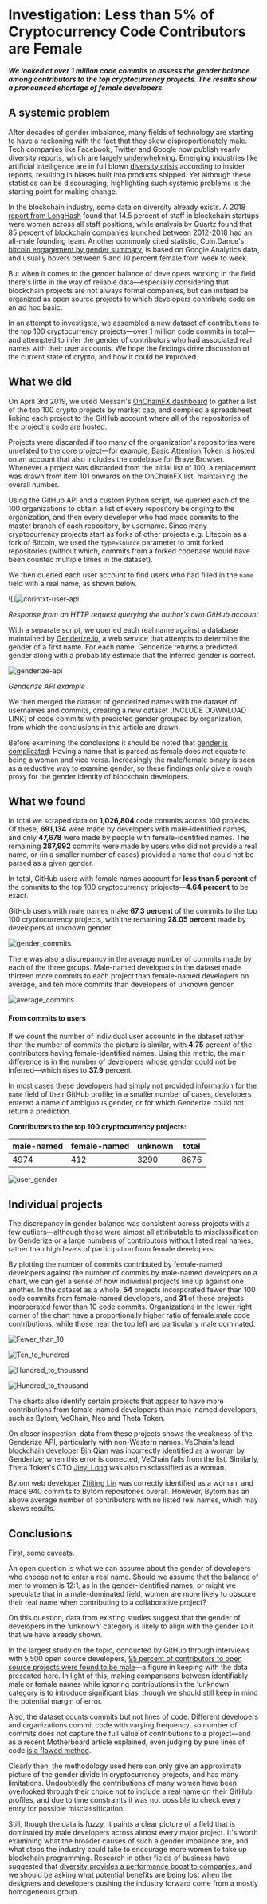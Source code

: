 # Investigation: Less than 5% of Cryptocurrency Code Contributors are Female

***We looked at over 1 million code commits to assess the gender balance among contributors to the top cryptocurrency projects. The results show a pronounced shortage of female developers.***

## A systemic problem

After decades of gender imbalance, many fields of technology are starting to have a reckoning with the fact that they skew disproportionately male. Tech companies like Facebook, Twitter and Google now publish yearly diversity reports, which are [largely underwhelming](https://mashable.com/article/facebook-2018-diversity-report/). Emerging industries like artificial intelligence are in full blown [diversity crisis](http://fortune.com/2019/04/23/artificial-intelligence-diversity-crisis/) according to insider reports, resulting in biases built into products shipped. Yet although these statistics can be discouraging, highlighting such systemic problems is the starting point for making change.

In the blockchain industry, some data on diversity already exists. A 2018 [report from LongHash](https://www.longhash.com/news/blockchains-gender-divide-a-data-story) found that 14.5 percent of staff in blockchain startups were women across all staff positions, while analysis by Quartz found that 85 percent of blockchain companies launched between 2012-2018 had an all-male founding team. Another commonly cited statistic, Coin.Dance's [bitcoin engagement by gender summary](https://coin.dance/stats/gender), is based on Google Analytics data, and usually hovers between 5 and 10 percent female from week to week. 

But when it comes to the gender balance of developers working in the field there's little in the way of reliable data—especially considering that blockchain projects are not always formal companies, but can instead be organized as open source projects to which developers contribute code on an ad hoc basic.

In an attempt to investigate, we assembled a new dataset of contributions to the top 100 cryptocurrency projects—over 1 million code commits in total—and attempted to infer the gender of contributors who had associated real names with their user accounts. We hope the findings drive discussion of the current state of crypto, and how it could be improved.

## What we did

On April 3rd 2019, we used Messari's [OnChainFX dashboard](https://messari.io/onchainfx) to gather a list of the top 100 crypto projects by market cap, and compiled a spreadsheet linking each project to the GitHub account where all of the repositories of the project's code are hosted.

Projects were discarded if too many of the organization's repositories were unrelated to the core project—for example, Basic Attention Token is hosted on an account that also includes the codebase for Brave Browser. Whenever a project was discarded from the initial list of 100, a replacement was drawn from item 101 onwards on the OnChainFX list, maintaining the overall number.

Using the GitHub API and a custom Python script, we queried each of the 100 organizations to obtain a list of every repository belonging to the organization, and then every developer who had made commits to the master branch of each repository, by username. Since many cryptocurrency projects start as forks of other projects e.g. Litecoin as a fork of Bitcoin, we used the `type=source`  parameter to omit forked repositories (without which, commits from a forked codebase would have been counted multiple times in the dataset).

We then queried each user account to find users who had filled in the `name` field with a real name, as shown below.

![]![corintxt-user-api](/home/corin/Dropbox/CODE/RC/Crypto-Scraper/images/corintxt-user-api.png)

*Response from an HTTP request querying the author's own GitHub account*

With a separate script, we queried each real name against a database maintained by [Genderize.io](https://genderize.io/), a web service that attempts to determine the gender of a first name. For each name, Genderize returns a predicted gender along with a probability estimate that the inferred gender is correct.

![genderize-api](/home/corin/Dropbox/CODE/RC/Crypto-Scraper/images/genderize-api.png)

*Genderize API example*

We then merged the dataset of genderized names with the dataset of usernames and commits, creating a new dataset [INCLUDE DOWNLOAD LINK] of code commits with predicted gender grouped by organization, from which the conclusions in this article are drawn. 

Before examining the conclusions it should be noted that [gender is complicated](https://www.huffingtonpost.ca/2017/05/10/understanding-gender-identity_n_16542822.html): Having a name that is parsed as female does not equate to being a woman and vice versa. Increasingly the male/female binary is seen as a reductive way to examine gender, so these findings only give a rough proxy for the gender identity of blockchain developers.

## What we found

In total we scraped data on **1,026,804** code commits across 100 projects. Of these, **691,134** were made by developers with male-identified names, and only **47,678** were made by people with female-identified names. The remaining **287,992** commits were made by users who did not provide a real name, or (in a smaller number of cases) provided a name that could not be parsed as a given gender.

In total, GitHub users with female names account for **less than 5 percent** of the commits to the top 100 cryptocurrency priojects—**4.64 percent** to be exact.

GitHub users with male names make **67.3 percent** of the commits to the top 100 cryptocurrency projects, with the remaining **28.05 percent** made by developers of unknown gender.

![gender_commits](/home/corin/Dropbox/CODE/RC/Crypto-Scraper/images/gender_commits_1.png)

There was also a discrepancy in the average number of commits made by each of the three groups. Male-named developers in the dataset made thirteen more commits to each project than female-named developers on average, and ten more commits than developers of unknown gender.

![average_commits](/home/corin/Dropbox/CODE/RC/Crypto-Scraper/images/average_commits.png)

#### From commits to users

If we count the number of individual user accounts in the dataset rather than the number of commits the picture is similar, with **4.75** percent of the contributors having female-identified names. Using this metric, the main difference is in the number of developers whose gender could not be inferred—which rises to **37.9** percent.

In most cases these developers had simply not provided information for the `name` field of their GitHub profile; in a smaller number of cases, developers entered a name of ambiguous gender, or for which Genderize could not return a prediction.

**Contributors to the top 100 cryptocurrency projects:**

| male-named | female-named | unknown | total|
| ---- | ------ | ------- | ------- |
| 4974 | 412   | 3290 |8676|

![user_gender](/home/corin/Dropbox/CODE/RC/Crypto-Scraper/images/gender_usernames_1.png)

## Individual projects

The discrepancy in gender balance was consistent across projects with a few outliers—although these were almost all attributable to misclassification by Genderize or a large numbers of contributors without listed real names, rather than high levels of participation from female developers.

By plotting the number of commits contributed by female-named developers against the number of commits by male-named developers on a chart, we can get a sense of how individual projects line up against one another. In the dataset as a whole, **54** projects incorporated fewer than 100 code commits from female-named developers, and **31** of these projects incorporated fewer than 10 code commits. Organizations in the lower right corner of the chart have a proportionally higher ratio of female:male code contributions, while those near the top left are particularly male dominated.

![Fewer_than_10](/home/corin/Dropbox/CODE/RC/Crypto-Scraper/images/<10.png)

![Ten_to_hundred](/home/corin/Dropbox/CODE/RC/Crypto-Scraper/images/10-100.png)

![Hundred_to_thousand](/home/corin/Dropbox/CODE/RC/Crypto-Scraper/images/100-1000.png)

![Hundred_to_thousand](/home/corin/Dropbox/CODE/RC/Crypto-Scraper/images/1000-2000.png)

The charts also identify certain projects that appear to have more contributions from female-named developers than male-named developers, such as Bytom, VeChain, Neo and Theta Token. 

On closer inspection, data from these projects shows the weakness of the Genderize API, particularly with non-Western names. VeChain's lead blockchain developer [Bin Qian](https://analytics.hypernum.com/person/bin-qian) was incorrectly identified as a woman by Genderize; when this error is corrected, VeChain falls from the list. Similarly, Theta Token's CTO [Jieyi Long](https://www.linkedin.com/in/jieyilong/) was also misclassified as a woman.

Bytom web developer [Zhiting Lin](https://www.linkedin.com/in/zhitinglin/) was correctly identified as a woman, and made 940 commits to Bytom repositories overall. However, Bytom has an above average number of contributors with no listed real names, which may skews results.

## Conclusions

First, some caveats.

An open question is what we can assume about the gender of developers who choose not to enter a real name. Should we assume that the balance of men to women is 12:1, as in the gender-identified names, or might we speculate that in a male-dominated field, women are more likely to obscure their real name when contributing to a collaborative project?

On this question, data from existing studies suggest that the gender of developers in the 'unknown' category is likely to align with the gender split that we have already shown. 

In the largest study on the topic, conducted by GitHub through interviews with 5,500 open source developers, [95 percent of contributors to open source projects were found to be male](https://www.wired.com/2017/06/diversity-open-source-even-worse-tech-overall/)—a figure in keeping with the data presented here. In light of this, making comparisons between identifiably male or female names while ignoring contributions in the 'unknown' category is to introduce significant bias, though we should still keep in mind the potential margin of error.

Also, the dataset counts commits but not lines of code. Different developers and organizations commit code with varying frequency, so number of commits does not capture the full value of contributions to a project—and as a recent Motherboard article explained, even judging by pure lines of code [is a flawed method](https://www.vice.com/en_us/article/8xz9yk/the-sexist-trolls-doubting-black-hole-researcher-katie-bouman-need-to-learn-to-code).

Clearly then, the methodology used here can only give an approximate picture of the gender divide in cryptocurrency projects, and has many limitations. Undoubtedly the contributions of many women have been overlooked through their choice not to include a real name on their GitHub profiles, and due to time constraints it was not possible to check every entry for possible misclassification.

Still, though the data is fuzzy, it paints a clear picture of a field that is dominated by male developers across almost every major project. It's worth examining what the broader causes of such a gender imbalance are, and what steps the industry could take to encourage more women to take up blockchain programming. Research in other fields of business have suggested that [diversity provides a performance boost to companies](https://www.mckinsey.com/business-functions/organization/our-insights/why-diversity-matters), and we should be asking what potential benefits are being lost when the designers and developers pushing the industry forward come from a mostly homogeneous group.